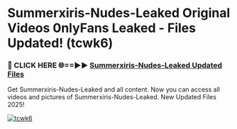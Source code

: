 # Summerxiris-Nudes-Leaked Original Videos 0nlyFans Leaked - Files Updated! (tcwk6)

<h3>🔴 CLICK HERE 🌐==►► <a href="https://tinyurl.com/4mcuefdz" rel="nofollow">Summerxiris-Nudes-Leaked Updated Files</a></h3>

Get Summerxiris-Nudes-Leaked and all content. Now you can access all videos and pictures of Summerxiris-Nudes-Leaked. New Updated Files 2025!

[![tcwk6](https://i.imgur.com/StAQSOY.gif)](https://tinyurl.com/4mcuefdz)
